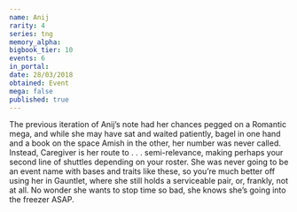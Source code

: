 ```yaml
---
name: Anij
rarity: 4
series: tng
memory_alpha:
bigbook_tier: 10
events: 6
in_portal:
date: 28/03/2018
obtained: Event
mega: false
published: true
---
```


The previous iteration of Anij’s note had her chances pegged on a Romantic mega, and while she may have sat and waited patiently, bagel in one hand and a book on the space Amish in the other, her number was never called. Instead, Caregiver is her route to . . . semi-relevance, making perhaps your second line of shuttles depending on your roster. She was never going to be an event name with bases and traits like these, so you’re much better off using her in Gauntlet, where she still holds a serviceable pair, or, frankly, not at all. No wonder she wants to stop time so bad, she knows she’s going into the freezer ASAP.
